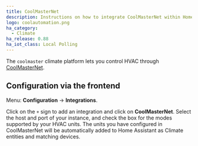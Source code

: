 ```yaml
---
title: CoolMasterNet
description: Instructions on how to integrate CoolMasterNet within Home Assistant.
logo: coolautomation.png
ha_category:
  - Climate
ha_release: 0.88
ha_iot_class: Local Polling
---
```


The `coolmaster` climate platform lets you control HVAC through [CoolMasterNet](https://coolautomation.com/products/coolmasternet/).

## Configuration via the frontend

Menu: **Configuration** -> **Integrations**.

Click on the `+` sign to add an integration and click on **CoolMasterNet**.
Select the host and port of your instance, and check the box for the modes
supported by your HVAC units. The units you have configured in CoolMasterNet
will be automatically added to Home Assistant as Climate entities and
matching devices.

